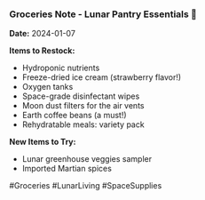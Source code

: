 ### Groceries Note - Lunar Pantry Essentials 🛒
**Date:** 2024-01-07

**Items to Restock:**
- Hydroponic nutrients
- Freeze-dried ice cream (strawberry flavor!)
- Oxygen tanks
- Space-grade disinfectant wipes
- Moon dust filters for the air vents
- Earth coffee beans (a must!)
- Rehydratable meals: variety pack

**New Items to Try:**
- Lunar greenhouse veggies sampler
- Imported Martian spices

#Groceries #LunarLiving #SpaceSupplies
